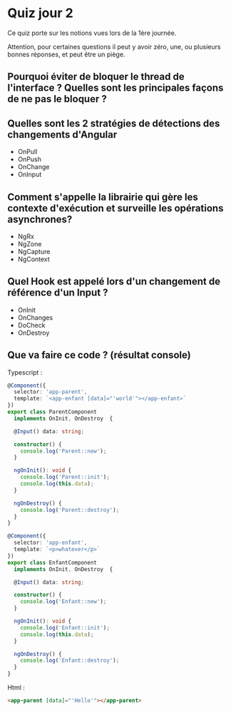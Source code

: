 # Quiz jour 2

Ce quiz porte sur les notions vues lors de la 1ère journée.

Attention, pour certaines questions il peut y avoir zéro, une, ou plusieurs bonnes réponses, et peut être un piège.

## Pourquoi éviter de bloquer le thread de l'interface ? Quelles sont les principales façons de ne pas le bloquer ?

## Quelles sont les 2 stratégies de détections des changements d'Angular

* OnPull
* OnPush
* OnChange
* OnInput

## Comment s'appelle la librairie qui gère les contexte d'exécution et surveille les opérations asynchrones?

* NgRx
* NgZone
* NgCapture
* NgContext

## Quel Hook est appelé lors d'un changement de référence d'un Input ?

* OnInit
* OnChanges
* DoCheck
* OnDestroy

## Que va faire ce code ? (résultat console)

Typescript :

```typescript
@Component({
  selector: 'app-parent',
  template: `<app-enfant [data]="'world'"></app-enfant>`
})
export class ParentComponent 
  implements OnInit, OnDestroy  {

  @Input() data: string;

  constructor() {
    console.log('Parent::new');
  }

  ngOnInit(): void {
    console.log('Parent::init');
    console.log(this.data);
  }

  ngOnDestroy() {
    console.log('Parent::destroy');
  }
}

@Component({
  selector: 'app-enfant',
  template: `<p>whatever</p>`
})
export class EnfantComponent 
  implements OnInit, OnDestroy  {

  @Input() data: string;

  constructor() {
    console.log('Enfant::new');
  }

  ngOnInit(): void {
    console.log('Enfant::init');
    console.log(this.data);
  }

  ngOnDestroy() {
    console.log('Enfant::destroy');
  }
}

```

Html :

```html
<app-parent [data]="'Hello'"></app-parent>
```